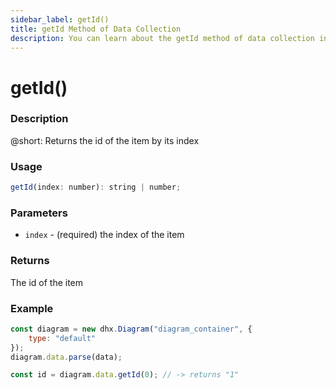 ```yaml
---
sidebar_label: getId()
title: getId Method of Data Collection
description: You can learn about the getId method of data collection in the documentation of the DHTMLX JavaScript Diagram library. Browse developer guides and API reference, try out code examples and live demos, and download a free 30-day evaluation version of DHTMLX Diagram.
---
```


# getId()

### Description

@short: Returns the id of the item by its index

### Usage

~~~js
getId(index: number): string | number;
~~~

### Parameters

- `index` - (required) the index of the item

### Returns

The id of the item

### Example

~~~js {6}
const diagram = new dhx.Diagram("diagram_container", {
    type: "default"
});
diagram.data.parse(data);

const id = diagram.data.getId(0); // -> returns "1"
~~~
